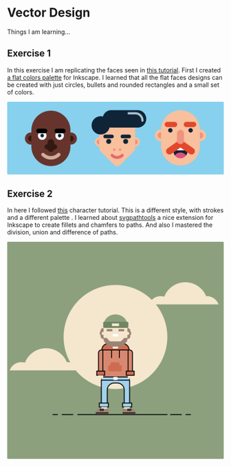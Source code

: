 # Vector Design

Things I am learning...

## Exercise 1

In this exercise I am replicating the faces seen in [this tutorial](https://www.youtube.com/watch?v=t1LpFn1OHa0). First I created [a flat colors palette](https://github.com/TheBeachLab/flat-color-palette) for Inkscape. I learned that all the flat faces designs can be created with just circles, bullets and rounded rectangles and a small set of colors.

![characters](characters.svg)

## Exercise 2

In here I followed [this](https://www.youtube.com/watch?v=xvGP8-FsPMY) character tutorial. This is a different style, with strokes and a different palette . I learned about [svgpathtools](https://github.com/mathandy/svgpathtools) a nice extension for Inkscape to create fillets and chamfers to paths. And also I mastered the division, union and difference of paths.

![characters](woodcutter.svg)